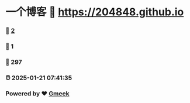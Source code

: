 # 一个博客 :link: https://204848.github.io 
### :page_facing_up: [2](https://204848.github.io/tag.html) 
### :speech_balloon: 1 
### :hibiscus: 297 
### :alarm_clock: 2025-01-21 07:41:35 
### Powered by :heart: [Gmeek](https://github.com/Meekdai/Gmeek)
